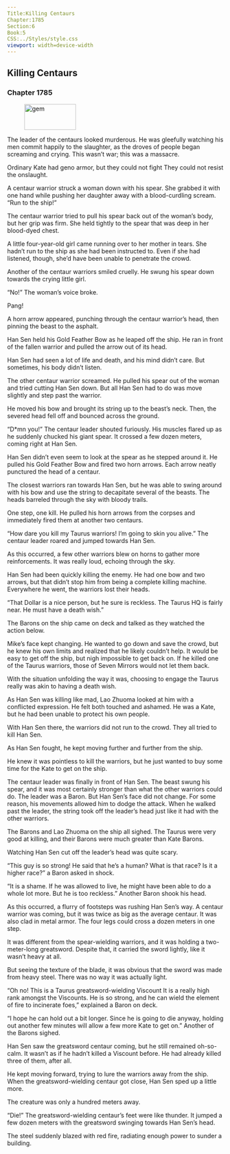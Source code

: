```yaml
---
Title:Killing Centaurs 
Chapter:1785 
Section:6 
Book:5 
CSS:../Styles/style.css 
viewport: width=device-width
---
```

  
## Killing Centaurs
### Chapter 1785
  
<figure>
	<img src="../Images/gem.gif" alt="gem" id="gem" width="120" height="60" />
</figure>
  

  
The leader of the centaurs looked murderous. He was gleefully watching his men commit happily to the slaughter, as the droves of people began screaming and crying. This wasn’t war; this was a massacre.

Ordinary Kate had geno armor, but they could not fight They could not resist the onslaught.

A centaur warrior struck a woman down with his spear. She grabbed it with one hand while pushing her daughter away with a blood-curdling scream. “Run to the ship!”

The centaur warrior tried to pull his spear back out of the woman’s body, but her grip was firm. She held tightly to the spear that was deep in her blood-dyed chest.

A little four-year-old girl came running over to her mother in tears. She hadn’t run to the ship as she had been instructed to. Even if she had listened, though, she’d have been unable to penetrate the crowd.

Another of the centaur warriors smiled cruelly. He swung his spear down towards the crying little girl.

“No!” The woman’s voice broke.

Pang!

A horn arrow appeared, punching through the centaur warrior’s head, then pinning the beast to the asphalt.

Han Sen held his Gold Feather Bow as he leaped off the ship. He ran in front of the fallen warrior and pulled the arrow out of its head.

Han Sen had seen a lot of life and death, and his mind didn’t care. But sometimes, his body didn’t listen.

The other centaur warrior screamed. He pulled his spear out of the woman and tried cutting Han Sen down. But all Han Sen had to do was move slightly and step past the warrior.

He moved his bow and brought its string up to the beast’s neck. Then, the severed head fell off and bounced across the ground.

“D*mn you!” The centaur leader shouted furiously. His muscles flared up as he suddenly chucked his giant spear. It crossed a few dozen meters, coming right at Han Sen.

Han Sen didn’t even seem to look at the spear as he stepped around it. He pulled his Gold Feather Bow and fired two horn arrows. Each arrow neatly punctured the head of a centaur.

The closest warriors ran towards Han Sen, but he was able to swing around with his bow and use the string to decapitate several of the beasts. The heads barreled through the sky with bloody trails.

One step, one kill. He pulled his horn arrows from the corpses and immediately fired them at another two centaurs.

“How dare you kill my Taurus warriors! I’m going to skin you alive.” The centaur leader roared and jumped towards Han Sen.

As this occurred, a few other warriors blew on horns to gather more reinforcements. It was really loud, echoing through the sky.

Han Sen had been quickly killing the enemy. He had one bow and two arrows, but that didn’t stop him from being a complete killing machine. Everywhere he went, the warriors lost their heads.

“That Dollar is a nice person, but he sure is reckless. The Taurus HQ is fairly near. He must have a death wish.”

The Barons on the ship came on deck and talked as they watched the action below.

Mike’s face kept changing. He wanted to go down and save the crowd, but he knew his own limits and realized that he likely couldn’t help. It would be easy to get off the ship, but nigh impossible to get back on. If he killed one of the Taurus warriors, those of Seven Mirrors would not let them back.

With the situation unfolding the way it was, choosing to engage the Taurus really was akin to having a death wish.

As Han Sen was killing like mad, Lao Zhuoma looked at him with a conflicted expression. He felt both touched and ashamed. He was a Kate, but he had been unable to protect his own people.

With Han Sen there, the warriors did not run to the crowd. They all tried to kill Han Sen.

As Han Sen fought, he kept moving further and further from the ship.

He knew it was pointless to kill the warriors, but he just wanted to buy some time for the Kate to get on the ship.

The centaur leader was finally in front of Han Sen. The beast swung his spear, and it was most certainly stronger than what the other warriors could do. The leader was a Baron. But Han Sen’s face did not change. For some reason, his movements allowed him to dodge the attack. When he walked past the leader, the string took off the leader’s head just like it had with the other warriors.

The Barons and Lao Zhuoma on the ship all sighed. The Taurus were very good at killing, and their Barons were much greater than Kate Barons.

Watching Han Sen cut off the leader’s head was quite scary.

“This guy is so strong! He said that he’s a human? What is that race? Is it a higher race?” a Baron asked in shock.

“It is a shame. If he was allowed to live, he might have been able to do a whole lot more. But he is too reckless.” Another Baron shook his head.

As this occurred, a flurry of footsteps was rushing Han Sen’s way. A centaur warrior was coming, but it was twice as big as the average centaur. It was also clad in metal armor. The four legs could cross a dozen meters in one step.

It was different from the spear-wielding warriors, and it was holding a two-meter-long greatsword. Despite that, it carried the sword lightly, like it wasn’t heavy at all.

But seeing the texture of the blade, it was obvious that the sword was made from heavy steel. There was no way it was actually light.

“Oh no! This is a Taurus greatsword-wielding Viscount It is a really high rank amongst the Viscounts. He is so strong, and he can wield the element of fire to incinerate foes,” explained a Baron on deck.

“I hope he can hold out a bit longer. Since he is going to die anyway, holding out another few minutes will allow a few more Kate to get on.” Another of the Barons sighed.

Han Sen saw the greatsword centaur coming, but he still remained oh-so-calm. It wasn’t as if he hadn’t killed a Viscount before. He had already killed three of them, after all.

He kept moving forward, trying to lure the warriors away from the ship. When the greatsword-wielding centaur got close, Han Sen sped up a little more.

The creature was only a hundred meters away.

“Die!” The greatsword-wielding centaur’s feet were like thunder. It jumped a few dozen meters with the greatsword swinging towards Han Sen’s head.

The steel suddenly blazed with red fire, radiating enough power to sunder a building.